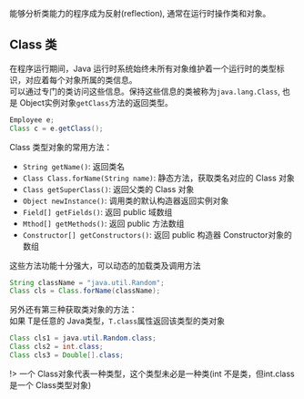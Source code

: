 能够分析类能力的程序成为反射(reflection), 通常在运行时操作类和对象。

## Class 类
在程序运行期间，Java 运行时系统始终未所有对象维护着一个运行时的类型标识，对应着每个对象所属的类信息。  
可以通过专门的类访问这些信息。保持这些信息的类被称为`java.lang.Class`, 也是 Object实例对象`getClass`方法的返回类型。
```java
Employee e;
Class c = e.getClass();
```

Class 类型对象的常用方法：
- `String getName()`: 返回类名
- `Class Class.forName(String name)`: 静态方法，获取类名对应的 Class 对象
- `Class getSuperClass()`: 返回父类的 Class 对象
- `Object newInstance()`: 调用类的默认构造器返回实例对象
- `Field[] getFields()`: 返回 public 域数组
- `Mthod[] getMethods()`: 返回 public 方法数组
- `Constructor[] getConstructors()`: 返回 public 构造器 Constructor对象的数组

这些方法功能十分强大，可以动态的加载类及调用方法
```java
String className = "java.util.Random";
Class cls = Class.forName(className);
```

另外还有第三种获取类对象的方法：  
如果 T是任意的 Java类型，`T.class`属性返回该类型的类对象
```java
Class cls1 = java.util.Random.class;
Class cls2 = int.class;
Class cls3 = Double[].class;
```

!> 一个 Class对象代表一种类型，这个类型未必是一种类(int 不是类，但int.class 是一个 Class类型对象)


